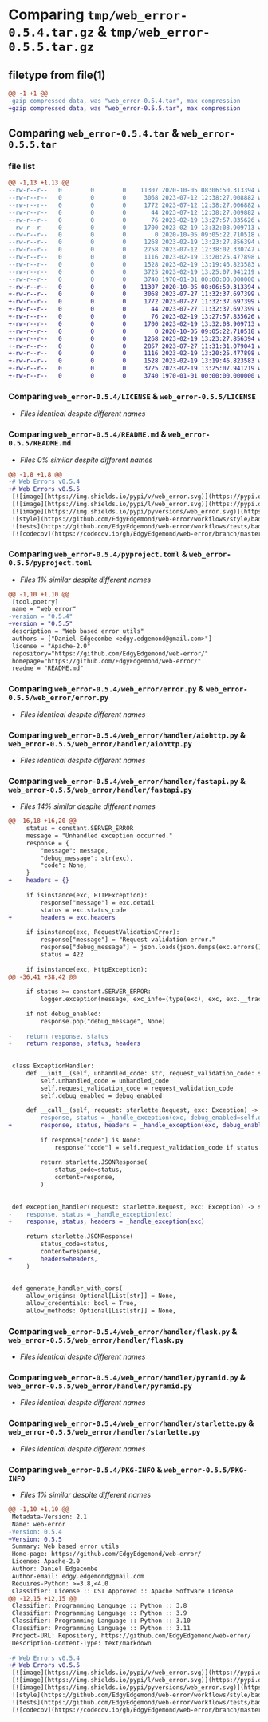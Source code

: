 # Comparing `tmp/web_error-0.5.4.tar.gz` & `tmp/web_error-0.5.5.tar.gz`

## filetype from file(1)

```diff
@@ -1 +1 @@
-gzip compressed data, was "web_error-0.5.4.tar", max compression
+gzip compressed data, was "web_error-0.5.5.tar", max compression
```

## Comparing `web_error-0.5.4.tar` & `web_error-0.5.5.tar`

### file list

```diff
@@ -1,13 +1,13 @@
--rw-r--r--   0        0        0    11307 2020-10-05 08:06:50.313394 web_error-0.5.4/LICENSE
--rw-r--r--   0        0        0     3068 2023-07-12 12:38:27.008882 web_error-0.5.4/README.md
--rw-r--r--   0        0        0     1772 2023-07-12 12:38:27.006882 web_error-0.5.4/pyproject.toml
--rw-r--r--   0        0        0       44 2023-07-12 12:38:27.009882 web_error-0.5.4/web_error/__init__.py
--rw-r--r--   0        0        0       76 2023-02-19 13:27:57.835626 web_error-0.5.4/web_error/constant.py
--rw-r--r--   0        0        0     1700 2023-02-19 13:32:08.909713 web_error-0.5.4/web_error/error.py
--rw-r--r--   0        0        0        0 2020-10-05 09:05:22.710518 web_error-0.5.4/web_error/handler/__init__.py
--rw-r--r--   0        0        0     1268 2023-02-19 13:23:27.856394 web_error-0.5.4/web_error/handler/aiohttp.py
--rw-r--r--   0        0        0     2758 2023-07-12 12:38:02.330747 web_error-0.5.4/web_error/handler/fastapi.py
--rw-r--r--   0        0        0     1116 2023-02-19 13:20:25.477898 web_error-0.5.4/web_error/handler/flask.py
--rw-r--r--   0        0        0     1528 2023-02-19 13:19:46.823583 web_error-0.5.4/web_error/handler/pyramid.py
--rw-r--r--   0        0        0     3725 2023-02-19 13:25:07.941219 web_error-0.5.4/web_error/handler/starlette.py
--rw-r--r--   0        0        0     3740 1970-01-01 00:00:00.000000 web_error-0.5.4/PKG-INFO
+-rw-r--r--   0        0        0    11307 2020-10-05 08:06:50.313394 web_error-0.5.5/LICENSE
+-rw-r--r--   0        0        0     3068 2023-07-27 11:32:37.697399 web_error-0.5.5/README.md
+-rw-r--r--   0        0        0     1772 2023-07-27 11:32:37.697399 web_error-0.5.5/pyproject.toml
+-rw-r--r--   0        0        0       44 2023-07-27 11:32:37.697399 web_error-0.5.5/web_error/__init__.py
+-rw-r--r--   0        0        0       76 2023-02-19 13:27:57.835626 web_error-0.5.5/web_error/constant.py
+-rw-r--r--   0        0        0     1700 2023-02-19 13:32:08.909713 web_error-0.5.5/web_error/error.py
+-rw-r--r--   0        0        0        0 2020-10-05 09:05:22.710518 web_error-0.5.5/web_error/handler/__init__.py
+-rw-r--r--   0        0        0     1268 2023-02-19 13:23:27.856394 web_error-0.5.5/web_error/handler/aiohttp.py
+-rw-r--r--   0        0        0     2857 2023-07-27 11:31:31.079041 web_error-0.5.5/web_error/handler/fastapi.py
+-rw-r--r--   0        0        0     1116 2023-02-19 13:20:25.477898 web_error-0.5.5/web_error/handler/flask.py
+-rw-r--r--   0        0        0     1528 2023-02-19 13:19:46.823583 web_error-0.5.5/web_error/handler/pyramid.py
+-rw-r--r--   0        0        0     3725 2023-02-19 13:25:07.941219 web_error-0.5.5/web_error/handler/starlette.py
+-rw-r--r--   0        0        0     3740 1970-01-01 00:00:00.000000 web_error-0.5.5/PKG-INFO
```

### Comparing `web_error-0.5.4/LICENSE` & `web_error-0.5.5/LICENSE`

 * *Files identical despite different names*

### Comparing `web_error-0.5.4/README.md` & `web_error-0.5.5/README.md`

 * *Files 0% similar despite different names*

```diff
@@ -1,8 +1,8 @@
-# Web Errors v0.5.4
+# Web Errors v0.5.5
 [![image](https://img.shields.io/pypi/v/web_error.svg)](https://pypi.org/project/web_error/)
 [![image](https://img.shields.io/pypi/l/web_error.svg)](https://pypi.org/project/web_error/)
 [![image](https://img.shields.io/pypi/pyversions/web_error.svg)](https://pypi.org/project/web_error/)
 ![style](https://github.com/EdgyEdgemond/web-error/workflows/style/badge.svg)
 ![tests](https://github.com/EdgyEdgemond/web-error/workflows/tests/badge.svg)
 [![codecov](https://codecov.io/gh/EdgyEdgemond/web-error/branch/master/graph/badge.svg)](https://codecov.io/gh/EdgyEdgemond/web-error)
```

### Comparing `web_error-0.5.4/pyproject.toml` & `web_error-0.5.5/pyproject.toml`

 * *Files 1% similar despite different names*

```diff
@@ -1,10 +1,10 @@
 [tool.poetry]
 name = "web_error"
-version = "0.5.4"
+version = "0.5.5"
 description = "Web based error utils"
 authors = ["Daniel Edgecombe <edgy.edgemond@gmail.com>"]
 license = "Apache-2.0"
 repository="https://github.com/EdgyEdgemond/web-error/"
 homepage="https://github.com/EdgyEdgemond/web-error/"
 readme = "README.md"
```

### Comparing `web_error-0.5.4/web_error/error.py` & `web_error-0.5.5/web_error/error.py`

 * *Files identical despite different names*

### Comparing `web_error-0.5.4/web_error/handler/aiohttp.py` & `web_error-0.5.5/web_error/handler/aiohttp.py`

 * *Files identical despite different names*

### Comparing `web_error-0.5.4/web_error/handler/fastapi.py` & `web_error-0.5.5/web_error/handler/fastapi.py`

 * *Files 14% similar despite different names*

```diff
@@ -16,18 +16,20 @@
     status = constant.SERVER_ERROR
     message = "Unhandled exception occurred."
     response = {
         "message": message,
         "debug_message": str(exc),
         "code": None,
     }
+    headers = {}
 
     if isinstance(exc, HTTPException):
         response["message"] = exc.detail
         status = exc.status_code
+        headers = exc.headers
 
     if isinstance(exc, RequestValidationError):
         response["message"] = "Request validation error."
         response["debug_message"] = json.loads(json.dumps(exc.errors(), default=str))
         status = 422
 
     if isinstance(exc, HttpException):
@@ -36,41 +38,42 @@
 
     if status >= constant.SERVER_ERROR:
         logger.exception(message, exc_info=(type(exc), exc, exc.__traceback__))
 
     if not debug_enabled:
         response.pop("debug_message", None)
 
-    return response, status
+    return response, status, headers
 
 
 class ExceptionHandler:
     def __init__(self, unhandled_code: str, request_validation_code: str, *, debug_enabled: bool = True) -> None:
         self.unhandled_code = unhandled_code
         self.request_validation_code = request_validation_code
         self.debug_enabled = debug_enabled
 
     def __call__(self, request: starlette.Request, exc: Exception) -> starlette.JSONResponse:  # noqa: ARG002
-        response, status = _handle_exception(exc, debug_enabled=self.debug_enabled)
+        response, status, headers = _handle_exception(exc, debug_enabled=self.debug_enabled)
 
         if response["code"] is None:
             response["code"] = self.request_validation_code if status == 422 else self.unhandled_code  # noqa: PLR2004
 
         return starlette.JSONResponse(
             status_code=status,
             content=response,
         )
 
 
 def exception_handler(request: starlette.Request, exc: Exception) -> starlette.JSONResponse:  # noqa: ARG001
-    response, status = _handle_exception(exc)
+    response, status, headers = _handle_exception(exc)
 
     return starlette.JSONResponse(
         status_code=status,
         content=response,
+        headers=headers,
     )
 
 
 def generate_handler_with_cors(
     allow_origins: Optional[List[str]] = None,
     allow_credentials: bool = True,
     allow_methods: Optional[List[str]] = None,
```

### Comparing `web_error-0.5.4/web_error/handler/flask.py` & `web_error-0.5.5/web_error/handler/flask.py`

 * *Files identical despite different names*

### Comparing `web_error-0.5.4/web_error/handler/pyramid.py` & `web_error-0.5.5/web_error/handler/pyramid.py`

 * *Files identical despite different names*

### Comparing `web_error-0.5.4/web_error/handler/starlette.py` & `web_error-0.5.5/web_error/handler/starlette.py`

 * *Files identical despite different names*

### Comparing `web_error-0.5.4/PKG-INFO` & `web_error-0.5.5/PKG-INFO`

 * *Files 1% similar despite different names*

```diff
@@ -1,10 +1,10 @@
 Metadata-Version: 2.1
 Name: web-error
-Version: 0.5.4
+Version: 0.5.5
 Summary: Web based error utils
 Home-page: https://github.com/EdgyEdgemond/web-error/
 License: Apache-2.0
 Author: Daniel Edgecombe
 Author-email: edgy.edgemond@gmail.com
 Requires-Python: >=3.8,<4.0
 Classifier: License :: OSI Approved :: Apache Software License
@@ -12,15 +12,15 @@
 Classifier: Programming Language :: Python :: 3.8
 Classifier: Programming Language :: Python :: 3.9
 Classifier: Programming Language :: Python :: 3.10
 Classifier: Programming Language :: Python :: 3.11
 Project-URL: Repository, https://github.com/EdgyEdgemond/web-error/
 Description-Content-Type: text/markdown
 
-# Web Errors v0.5.4
+# Web Errors v0.5.5
 [![image](https://img.shields.io/pypi/v/web_error.svg)](https://pypi.org/project/web_error/)
 [![image](https://img.shields.io/pypi/l/web_error.svg)](https://pypi.org/project/web_error/)
 [![image](https://img.shields.io/pypi/pyversions/web_error.svg)](https://pypi.org/project/web_error/)
 ![style](https://github.com/EdgyEdgemond/web-error/workflows/style/badge.svg)
 ![tests](https://github.com/EdgyEdgemond/web-error/workflows/tests/badge.svg)
 [![codecov](https://codecov.io/gh/EdgyEdgemond/web-error/branch/master/graph/badge.svg)](https://codecov.io/gh/EdgyEdgemond/web-error)
```

